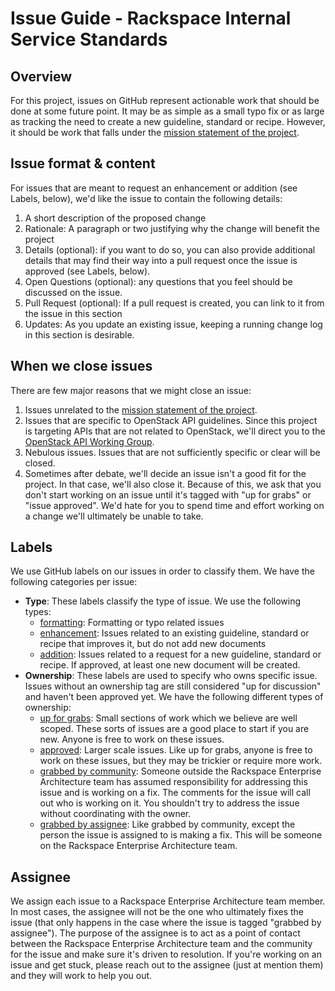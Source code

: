 # Issue Guide - Rackspace Internal Service Standards

## Overview

For this project, issues on GitHub represent actionable work that should be done at some future point. It may be as simple as a small typo fix or as large as tracking the need to create a new guideline, standard or recipe. However, it should be work that falls under the [mission statement of the project](README.md).

## Issue format & content

For issues that are meant to request an enhancement or addition (see Labels, below), we'd like the issue to contain the following details:

1. A short description of the proposed change
2. Rationale: A paragraph or two justifying why the change will benefit the project
3. Details (optional): if you want to do so, you can also provide additional details that may find their way into a pull request once the issue is approved (see Labels, below).
4. Open Questions (optional): any questions that you feel should be discussed on the issue.
5. Pull Request (optional): If a pull request is created, you can link to it from the issue in this section
6. Updates: As you update an existing issue, keeping a running change log in this section is desirable.

## When we close issues

There are few major reasons that we might close an issue:

1. Issues unrelated to the [mission statement of the project](README.md).
2. Issues that are specific to OpenStack API guidelines. Since this project is targeting APIs that are not related to OpenStack, we'll direct you to the [OpenStack API Working Group](http://specs.openstack.org/openstack/api-wg/).
3. Nebulous issues. Issues that are not sufficiently specific or clear will be closed.
4. Sometimes after debate, we'll decide an issue isn't a good fit for the project. In that case, we'll also close it. Because of this, we ask that you don't start working on an issue until it's tagged with "up for grabs" or "issue approved". We'd hate for you to spend time and effort working on a change we'll ultimately be unable to take.

## Labels

We use GitHub labels on our issues in order to classify them. We have the following categories per issue:

* **Type**: These labels classify the type of issue. We use the following types:
    * [formatting](https://github.com/rackerlabs/riss/labels/formatting): Formatting or typo related issues
    * [enhancement](https://github.com/rackerlabs/riss/labels/enhancement): Issues related to an existing guideline, standard or recipe that improves it, but do not add new documents
    * [addition](https://github.com/rackerlabs/riss/labels/addition): Issues related to a request for a new guideline, standard or recipe. If approved, at least one new document will be created.
* **Ownership**: These labels are used to specify who owns specific issue. Issues without an ownership tag are still considered "up for discussion" and haven't been approved yet. We have the following different types of ownership:
    * [up for grabs](https://github.com/rackerlabs/riss/labels/up%20for%20grabs): Small sections of work which we believe are well scoped. These sorts of issues are a good place to start if you are new. Anyone is free to work on these issues.
    * [approved](https://github.com/rackerlabs/riss/labels/approved): Larger scale issues. Like up for grabs, anyone is free to work on these issues, but they may be trickier or require more work.
    * [grabbed by community](https://github.com/rackerlabs/riss/labels/grabbed%20by%20community): Someone outside the Rackspace Enterprise Architecture team has assumed responsibility for addressing this issue and is working on a fix. The comments for the issue will call out who is working on it. You shouldn't try to address the issue without coordinating with the owner.
    * [grabbed by assignee](https://github.com/rackerlabs/riss/labels/grabbed%20by%20assignee): Like grabbed by community, except the person the issue is assigned to is making a fix. This will be someone on the Rackspace Enterprise Architecture team.

## Assignee

We assign each issue to a Rackspace Enterprise Architecture team member. In most cases, the assignee will not be the one who ultimately fixes the issue (that only happens in the case where the issue is tagged "grabbed by assignee"). The purpose of the assignee is to act as a point of contact between the Rackspace Enterprise Architecture team and the community for the issue and make sure it's driven to resolution. If you're working on an issue and get stuck, please reach out to the assignee (just at mention them) and they will work to help you out.

